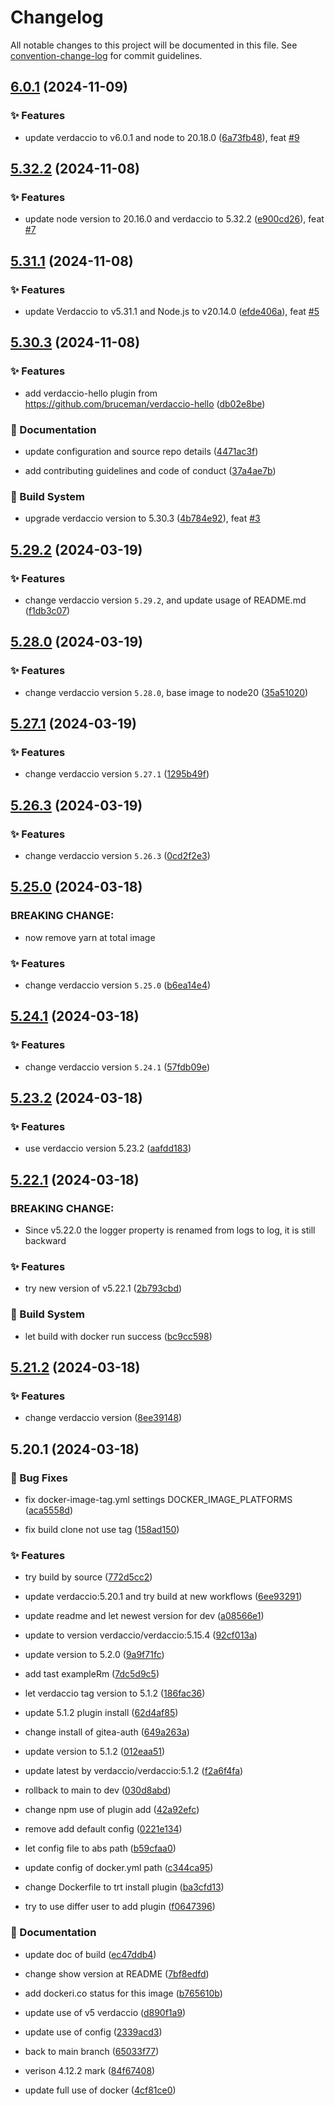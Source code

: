 # Changelog

All notable changes to this project will be documented in this file. See [convention-change-log](https://github.com/convention-change/convention-change-log) for commit guidelines.

## [6.0.1](https://github.com/sinlov/docker-verdaccio-gitea-auth/compare/5.32.2...v6.0.1) (2024-11-09)

### ✨ Features

* update verdaccio to v6.0.1 and node to 20.18.0 ([6a73fb48](https://github.com/sinlov/docker-verdaccio-gitea-auth/commit/6a73fb48201e0f5a7ddde25221ba28c030629332)), feat [#9](https://github.com/sinlov/docker-verdaccio-gitea-auth/issues/9)

## [5.32.2](https://github.com/sinlov/docker-verdaccio-gitea-auth/compare/5.31.1...v5.32.2) (2024-11-08)

### ✨ Features

* update node version to 20.16.0 and verdaccio to 5.32.2 ([e900cd26](https://github.com/sinlov/docker-verdaccio-gitea-auth/commit/e900cd26ff24059dec1034ba5ccb3a4cd2a04cdb)), feat [#7](https://github.com/sinlov/docker-verdaccio-gitea-auth/issues/7)

## [5.31.1](https://github.com/sinlov/docker-verdaccio-gitea-auth/compare/5.30.3...v5.31.1) (2024-11-08)

### ✨ Features

* update Verdaccio to v5.31.1 and Node.js to v20.14.0 ([efde406a](https://github.com/sinlov/docker-verdaccio-gitea-auth/commit/efde406aeec22cb6bfb54dc7d780cb393d0d810e)), feat [#5](https://github.com/sinlov/docker-verdaccio-gitea-auth/issues/5)

## [5.30.3](https://github.com/sinlov/docker-verdaccio-gitea-auth/compare/5.29.2...v5.30.3) (2024-11-08)

### ✨ Features

* add verdaccio-hello plugin from https://github.com/bruceman/verdaccio-hello ([db02e8be](https://github.com/sinlov/docker-verdaccio-gitea-auth/commit/db02e8bee493f351322ecc106f5f09f80de9e8d7))

### 📝 Documentation

* update configuration and source repo details ([4471ac3f](https://github.com/sinlov/docker-verdaccio-gitea-auth/commit/4471ac3ffff53b16ecc4211ce5a9ee1d02b37a97))

* add contributing guidelines and code of conduct ([37a4ae7b](https://github.com/sinlov/docker-verdaccio-gitea-auth/commit/37a4ae7bcf18a7fe39336b7155ff6a391ea7c7aa))

### 👷‍ Build System

* upgrade verdaccio version to 5.30.3 ([4b784e92](https://github.com/sinlov/docker-verdaccio-gitea-auth/commit/4b784e921ee3ba8a093b94abc5bfed9ddff1e4a5)), feat [#3](https://github.com/sinlov/docker-verdaccio-gitea-auth/issues/3)

## [5.29.2](https://github.com/sinlov/docker-verdaccio-gitea-auth/compare/5.28.0...v5.29.2) (2024-03-19)

### ✨ Features

* change verdaccio version `5.29.2`, and update usage of README.md ([f1db3c07](https://github.com/sinlov/docker-verdaccio-gitea-auth/commit/f1db3c07d986fdaa257b1ee586ad13b9074b8722))

## [5.28.0](https://github.com/sinlov/docker-verdaccio-gitea-auth/compare/5.27.1...v5.28.0) (2024-03-19)

### ✨ Features

* change verdaccio version `5.28.0`, base image to node20 ([35a51020](https://github.com/sinlov/docker-verdaccio-gitea-auth/commit/35a51020a12107dde50b70fd672f1b2e537c6fa9))

## [5.27.1](https://github.com/sinlov/docker-verdaccio-gitea-auth/compare/5.26.3...v5.27.1) (2024-03-19)

### ✨ Features

* change verdaccio version `5.27.1` ([1295b49f](https://github.com/sinlov/docker-verdaccio-gitea-auth/commit/1295b49f16fc5b8c6f3a9e163d7d51c69df06c7e))

## [5.26.3](https://github.com/sinlov/docker-verdaccio-gitea-auth/compare/5.25.0...v5.26.3) (2024-03-19)

### ✨ Features

* change verdaccio version `5.26.3` ([0cd2f2e3](https://github.com/sinlov/docker-verdaccio-gitea-auth/commit/0cd2f2e317aae340b8004bfedfc93a7459650dde))

## [5.25.0](https://github.com/sinlov/docker-verdaccio-gitea-auth/compare/5.24.1...v5.25.0) (2024-03-18)

### BREAKING CHANGE:

* now remove yarn at total image

### ✨ Features

* change verdaccio version `5.25.0` ([b6ea14e4](https://github.com/sinlov/docker-verdaccio-gitea-auth/commit/b6ea14e4bb92256a6731e6fe4d0b10f87cbd4890))

## [5.24.1](https://github.com/sinlov/docker-verdaccio-gitea-auth/compare/5.23.2...v5.24.1) (2024-03-18)

### ✨ Features

* change verdaccio version `5.24.1` ([57fdb09e](https://github.com/sinlov/docker-verdaccio-gitea-auth/commit/57fdb09e941ea2a347094f3dd3eaca8cfe69f8d8))

## [5.23.2](https://github.com/sinlov/docker-verdaccio-gitea-auth/compare/5.22.1...v5.23.2) (2024-03-18)

### ✨ Features

* use verdaccio version 5.23.2 ([aafdd183](https://github.com/sinlov/docker-verdaccio-gitea-auth/commit/aafdd1830c50503f3b4277386cd5e75cdbf869fa))

## [5.22.1](https://github.com/sinlov/docker-verdaccio-gitea-auth/compare/5.21.2...v5.22.1) (2024-03-18)

### BREAKING CHANGE:

* Since v5.22.0 the logger property is renamed from logs to log, it is still backward

### ✨ Features

* try new version of v5.22.1 ([2b793cbd](https://github.com/sinlov/docker-verdaccio-gitea-auth/commit/2b793cbdc7517c4517496b7d86d956501ab067e3))

### 👷‍ Build System

* let build with docker run success ([bc9cc598](https://github.com/sinlov/docker-verdaccio-gitea-auth/commit/bc9cc5983f16f1c6b128fa993d399af99c716299))

## [5.21.2](https://github.com/sinlov/docker-verdaccio-gitea-auth/compare/5.20.1...v5.21.2) (2024-03-18)

### ✨ Features

* change verdaccio version ([8ee39148](https://github.com/sinlov/docker-verdaccio-gitea-auth/commit/8ee39148909a92593321a365a6eede53d144d09b))

## 5.20.1 (2024-03-18)

### 🐛 Bug Fixes

* fix docker-image-tag.yml settings DOCKER_IMAGE_PLATFORMS ([aca5558d](https://github.com/sinlov/docker-verdaccio-gitea-auth/commit/aca5558db7590fe2015ead67180dd87b32870d92))

* fix build clone not use tag ([158ad150](https://github.com/sinlov/docker-verdaccio-gitea-auth/commit/158ad150bcb6d9b9ba031bb897c26b5c9e547024))

### ✨ Features

* try build by source ([772d5cc2](https://github.com/sinlov/docker-verdaccio-gitea-auth/commit/772d5cc221016c45869c3817523859f7b87d1e2e))

* update verdaccio:5.20.1 and try build at new workflows ([6ee93291](https://github.com/sinlov/docker-verdaccio-gitea-auth/commit/6ee93291d81b085c63cc82beb45dd3aed3799ae3))

* update readme and let newest version for dev ([a08566e1](https://github.com/sinlov/docker-verdaccio-gitea-auth/commit/a08566e1ec640056511a568f3406d25c270bdb3c))

* update to version verdaccio/verdaccio:5.15.4 ([92cf013a](https://github.com/sinlov/docker-verdaccio-gitea-auth/commit/92cf013a4cea1c3ecb2dc7391fb994b1365e6c14))

* update version to 5.2.0 ([9a9f71fc](https://github.com/sinlov/docker-verdaccio-gitea-auth/commit/9a9f71fc066e8b6c4cc60678b6fc2d10102bd915))

* add tast exampleRm ([7dc5d9c5](https://github.com/sinlov/docker-verdaccio-gitea-auth/commit/7dc5d9c58b85bd4afacee1104b4fbc527bc640d4))

* let verdaccio tag version to 5.1.2 ([186fac36](https://github.com/sinlov/docker-verdaccio-gitea-auth/commit/186fac369773ce61ad381544d40e93358a3da389))

* update 5.1.2 plugin install ([62d4af85](https://github.com/sinlov/docker-verdaccio-gitea-auth/commit/62d4af853c11aab210ffd8c442053a6cf91c16ba))

* change install of gitea-auth ([649a263a](https://github.com/sinlov/docker-verdaccio-gitea-auth/commit/649a263ab24a238cb0adbea5534789a4e2bd8f6d))

* update version to 5.1.2 ([012eaa51](https://github.com/sinlov/docker-verdaccio-gitea-auth/commit/012eaa51d0192e87ef23f0037a829ed21364782d))

* update latest by verdaccio/verdaccio:5.1.2 ([f2a6f4fa](https://github.com/sinlov/docker-verdaccio-gitea-auth/commit/f2a6f4fa21f6fea6f5092eb3c0143e620941b23e))

* rollback to main to dev ([030d8abd](https://github.com/sinlov/docker-verdaccio-gitea-auth/commit/030d8abdbcf95b02d595063972f5edb51467cbbd))

* change npm use of plugin add ([42a92efc](https://github.com/sinlov/docker-verdaccio-gitea-auth/commit/42a92efc8346228f303b01590cc0311c8a349d01))

* remove add default config ([0221e134](https://github.com/sinlov/docker-verdaccio-gitea-auth/commit/0221e134a07d667f876356518f35829cdaa62ba7))

* let config file to abs path ([b59cfaa0](https://github.com/sinlov/docker-verdaccio-gitea-auth/commit/b59cfaa068b083f33b34161b6c18db08a83c6158))

* update config of docker.yml path ([c344ca95](https://github.com/sinlov/docker-verdaccio-gitea-auth/commit/c344ca9546f95b3969ce9b15f323103ba03db77a))

* change Dockerfile to trt install plugin ([ba3cfd13](https://github.com/sinlov/docker-verdaccio-gitea-auth/commit/ba3cfd13e7ade354dde4eac6c7e57d02dd89d707))

* try to use differ user to add plugin ([f0647396](https://github.com/sinlov/docker-verdaccio-gitea-auth/commit/f06473968319a6c5134a4ace13faae35ecf6e249))

### 📝 Documentation

* update doc of build ([ec47ddb4](https://github.com/sinlov/docker-verdaccio-gitea-auth/commit/ec47ddb4e1ca18c1db656d61f222e67a06e645fd))

* change show version at README ([7bf8edfd](https://github.com/sinlov/docker-verdaccio-gitea-auth/commit/7bf8edfd48d61549347902624ce44085265029c9))

* add dockeri.co status for this image ([b765610b](https://github.com/sinlov/docker-verdaccio-gitea-auth/commit/b765610b6ed091cb9aa5011dbf5e322926b6f9e6))

* update use of v5 verdaccio ([d890f1a9](https://github.com/sinlov/docker-verdaccio-gitea-auth/commit/d890f1a945483afcc7c3cc82c317475ff440bbef))

* update use of config ([2339acd3](https://github.com/sinlov/docker-verdaccio-gitea-auth/commit/2339acd346cba3cc408163b9ad4cbfac33ff4295))

* back to main branch ([65033f77](https://github.com/sinlov/docker-verdaccio-gitea-auth/commit/65033f777bab466fcd53eed2ac81cf3d8bafd1ac))

* verison 4.12.2 mark ([84f67408](https://github.com/sinlov/docker-verdaccio-gitea-auth/commit/84f6740846cd80f88eed893a1a10ba817ae7d33b))

* update full use of docker ([4cf81ce0](https://github.com/sinlov/docker-verdaccio-gitea-auth/commit/4cf81ce09e49b3fd7a382e82577b0433245888dd))
